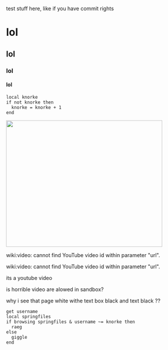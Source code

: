 test stuff here, like if you have commit rights

# lol #
## lol ##
### lol ###
#### lol ####

```
local knorke
if not knorke then
  knorke = knorke + 1
end
```

<a href='http://www.youtube.com/watch?feature=player_embedded&v=3LkNlTNHZzE' target='_blank'><img src='http://img.youtube.com/vi/3LkNlTNHZzE/0.jpg' width='425' height=344 /></a>


wiki:video: cannot find YouTube video id within parameter "url".




wiki:video: cannot find YouTube video id within parameter "url".

 its a youtube video

is horrible video are alowed in sandbox?

why i see that page white withe text box black and text black ??

```
get username
local springfiles
if browsing springfiles & username ~= knorke then
  raeg
else
  giggle
end
```